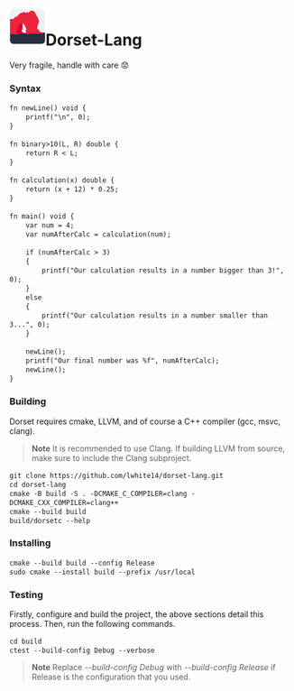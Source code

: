 <img align="left" width="64" height="64" src="branding/icon.png" alt="Dorset-Lang">

# Dorset-Lang

Very fragile, handle with care :worried:

### Syntax
```
fn newLine() void {
    printf("\n", 0);
}

fn binary>10(L, R) double {
    return R < L;
}

fn calculation(x) double {
    return (x + 12) * 0.25;
}

fn main() void { 
    var num = 4;
    var numAfterCalc = calculation(num);

    if (numAfterCalc > 3)
    {
        printf("Our calculation results in a number bigger than 3!", 0);
    }
    else
    {
        printf("Our calculation results in a number smaller than 3...", 0);
    }

    newLine();
    printf("Our final number was %f", numAfterCalc);
    newLine();
}

```
### Building
Dorset requires cmake, LLVM, and of course a C++ compiler (gcc, msvc, clang).
> **Note**
> It is recommended to use Clang. If building LLVM from source, make sure to include the Clang subproject.
```
git clone https://github.com/lwhite14/dorset-lang.git
cd dorset-lang
cmake -B build -S . -DCMAKE_C_COMPILER=clang -DCMAKE_CXX_COMPILER=clang++
cmake --build build
build/dorsetc --help
```

### Installing
```
cmake --build build --config Release
sudo cmake --install build --prefix /usr/local
```

### Testing
Firstly, configure and build the project, the above sections detail this process. Then, run the following commands.
```
cd build
ctest --build-config Debug --verbose
```
> **Note**
> Replace <i>--build-config Debug</i> with <i>--build-config Release</i> if Release is the configuration that you used.


